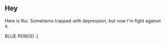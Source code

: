 ## Hey

Here is Rui. Sometiems trapped with depression, but now I'm fight against it. 

BLUE PERIOD :(

<!-- ### Markdown

Markdown is a lightweight and easy-to-use syntax for styling your writing. It includes conventions for

```markdown
Syntax highlighted code block

# Header 1
## Header 2
### Header 3

- Bulleted
- List

1. Numbered
2. List

**Bold** and _Italic_ and `Code` text

[Link](url) and ![Image](src)
```

For more details see [GitHub Flavored Markdown](https://guides.github.com/features/mastering-markdown/).

### Jekyll Themes

Your Pages site will use the layout and styles from the Jekyll theme you have selected in your [repository settings](https://github.com/littleSub216/littleSub216.github.io/settings/pages). The name of this theme is saved in the Jekyll `_config.yml` configuration file. -->
